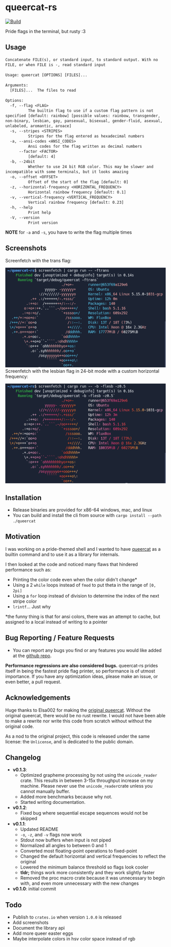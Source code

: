 # queercat-rs
[![Build](https://github.com/4gboframram/queercat-rs/actions/workflows/rust.yml/badge.svg)](https://github.com/4gboframram/queercat-rs/actions/workflows/rust.yml)

Pride flags in the terminal, but rusty :3 
## Usage
```
Concatenate FILE(s), or standard input, to standard output. With no FILE, or when FILE is -, read standard input

Usage: queercat [OPTIONS] [FILES]...

Arguments:
  [FILES]...  The files to read

Options:
  -f, --flag <FLAG>
          The builtin flag to use if a custom flag pattern is not specified [default: rainbow] [possible values: rainbow, transgender, non-binary, lesbian, gay, pansexual, bisexual, gender-fluid, asexual, unlabeled, aromantic, aroace]
  -s, --stripes <STRIPES>
          Stripes for the flag entered as hexadecimal numbers
  -a, --ansi-codes <ANSI_CODES>
          Ansi codes for the flag written as decimal numbers
      --factor <FACTOR>
          [default: 4]
  -b, --24bit
          Whether to use 24 bit RGB color. This may be slower and incompatible with some terminals, but it looks amazing
  -o, --offset <OFFSET>
          Offset of the start of the flag [default: 0]
  -z, --horizontal-frequency <HORIZONTAL_FREQUENCY>
          Horizontal rainbow frequency [default: 0.1]
  -v, --vertical-frequency <VERTICAL_FREQUENCY>
          Vertical rainbow frequency [default: 0.23]
  -h, --help
          Print help
  -V, --version
          Print version
```

**NOTE** for `-a` and `-s`, you have to write the flag multiple times
## Screenshots
Screenfetch with the trans flag:

![image](./screenshots/screenfetch-1.png)
Screenfetch with the lesbian flag in 24-bit mode with a custom horizontal frequency:

![image](./screenshots/screenfetch-2.png)

## Installation
- Release binaries are provided for x86-64 windows, mac, and linux
- You can build and install the cli from source with `cargo install --path ./queercat`

## Motivation
I was working on a pride-themed shell and I wanted to have [queercat](https://github.com/Elsa002/queercat) as a builtin command and to use it as a library for internals. 

I then looked at the code and noticed many flaws that hindered performance such as:
- Printing the color code even when the color didn't change*
- Using a 2 `while` loops instead of `fmod` to put theta in the range of `[0, 2pi]`
- Using a `for` loop instead of division to determine the index of the next stripe color
- `lrintf`... Just why

*the funny thing is that for ansi colors, there was an attempt to cache, but assigned to a local instead of writing to a pointer
## Bug Reporting / Feature Requests
- You can report any bugs you find or any features you would like added at the [github repo](https://github.com/4gboframram/queercat-rs/issues).

 **Performance regressions are also considered bugs.** queercat-rs prides itself in being the fastest pride flag printer, so performance is of utmost importance. If you have any optimization ideas, please make an issue, or even better, a pull request.
 
## Acknowledgements
Huge thanks to Elsa002 for making the [original queercat](https://github.com/Elsa002/queercat). Without the original queercat, there would be no rust rewrite.
I would not have been able to make a rewrite nor write this code from scratch without without the original code. 

As a nod to the original project, this code is released under the same license: the `Unlicense`, and is dedicated to the public domain.
## Changelog
- **v0.1.3**:
    - Optimized grapheme processing by not using the `unicode_reader` crate. This results in between 3-15x throughput increase on my machine. Please never use the `unicode_reader`crate unless you cannot manually buffer.
    - Added more benchmarks because why not.
    - Started writing documentation.
- **v0.1.2**:
   - Fixed bug where sequential escape sequences would not be skipped
- **v0.1.1**:
  - Updated README
  - `-o`, `-z`, and `-v` flags now work
  - Stdout now buffers when input is not piped
  - Normalized all angles to between 0 and 1
  - Converted most floating-point operations to fixed-point
  - Changed the default horizontal and vertical frequencies to reflect the original
  - Lowered the minimum balance threshold so flags look cooler
  - **tldr;** things work more consistently and they work slightly faster
  - Removed the proc macro crate because it was unnecessary to begin with, and even more unnecessary with the new changes
- **v0.1.0**: initial commit
## Todo
- Publish to `crates.io` when version `1.0.0` is released
- Add screenshots
- Document the library api
- Add more queer easter eggs
- Maybe interpolate colors in hsv color space instead of rgb

